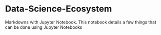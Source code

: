 # Data-Science-Ecosystem
Markdowns with Jupyter Notebook. 
This notebook details a few things that can be done using Jupyter Notebooks
